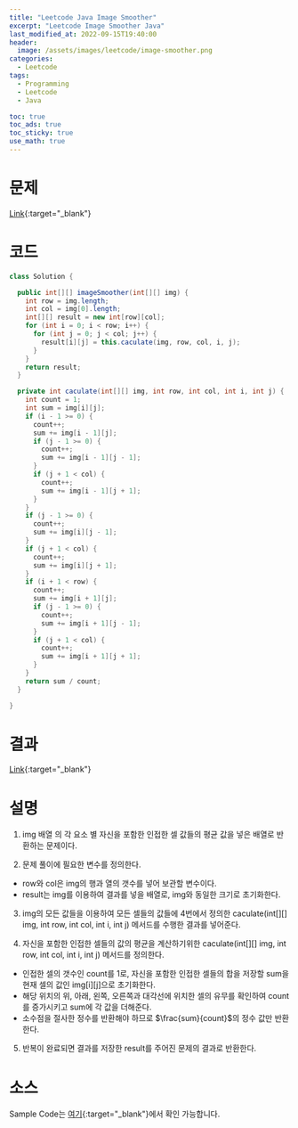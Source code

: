 ```yaml
---
title: "Leetcode Java Image Smoother"
excerpt: "Leetcode Image Smoother Java"
last_modified_at: 2022-09-15T19:40:00
header:
  image: /assets/images/leetcode/image-smoother.png
categories:
  - Leetcode
tags:
  - Programming
  - Leetcode
  - Java

toc: true
toc_ads: true
toc_sticky: true
use_math: true
---
```

# 문제
[Link](https://leetcode.com/problems/image-smoother){:target="_blank"}

# 코드
```java
class Solution {

  public int[][] imageSmoother(int[][] img) {
    int row = img.length;
    int col = img[0].length;
    int[][] result = new int[row][col];
    for (int i = 0; i < row; i++) {
      for (int j = 0; j < col; j++) {
        result[i][j] = this.caculate(img, row, col, i, j);
      }
    }
    return result;
  }

  private int caculate(int[][] img, int row, int col, int i, int j) {
    int count = 1;
    int sum = img[i][j];
    if (i - 1 >= 0) {
      count++;
      sum += img[i - 1][j];
      if (j - 1 >= 0) {
        count++;
        sum += img[i - 1][j - 1];
      }
      if (j + 1 < col) {
        count++;
        sum += img[i - 1][j + 1];
      }
    }
    if (j - 1 >= 0) {
      count++;
      sum += img[i][j - 1];
    }
    if (j + 1 < col) {
      count++;
      sum += img[i][j + 1];
    }
    if (i + 1 < row) {
      count++;
      sum += img[i + 1][j];
      if (j - 1 >= 0) {
        count++;
        sum += img[i + 1][j - 1];
      }
      if (j + 1 < col) {
        count++;
        sum += img[i + 1][j + 1];
      }
    }
    return sum / count;
  }

}
```

# 결과
[Link](https://leetcode.com/submissions/detail/800377895/){:target="_blank"}

# 설명
1. img 배열 의 각 요소 별 자신을 포함한 인접한 셀 값들의 평균 값을 넣은 배열로 반환하는 문제이다.

2. 문제 풀이에 필요한 변수를 정의한다.
- row와 col은 img의 행과 열의 갯수를 넣어 보관할 변수이다.
- result는 img를 이용하여 결과를 넣을 배열로, img와 동일한 크기로 초기화한다.

3. img의 모든 값들을 이용하여 모든 셀들의 값들에 4번에서 정의한 caculate(int[][] img, int row, int col, int i, int j) 메서드를 수행한 결과를 넣어준다.

4. 자신을 포함한 인접한 셀들의 값의 평균을 계산하기위한 caculate(int[][] img, int row, int col, int i, int j) 메서드를 정의한다.
- 인접한 셀의 갯수인 count를 1로, 자신을 포함한 인접한 셀들의 합을 저장할 sum을 현재 셀의 값인 img[i][j]으로 초기화한다.
- 해당 위치의 위, 아래, 왼쪽, 오른쪽과 대각선에 위치한 셀의 유무를 확인하여 count를 증가시키고 sum에 각 값을 더해준다.
- 소수점을 절사한 정수를 반환해야 하므로 $\frac{sum}{count}$의 정수 값만 반환한다.

5. 반복이 완료되면 결과를 저장한 result를 주어진 문제의 결과로 반환한다.

# 소스
Sample Code는 [여기](https://github.com/GracefulSoul/leetcode/blob/master/src/main/java/gracefulsoul/problems/ImageSmoother.java){:target="_blank"}에서 확인 가능합니다.